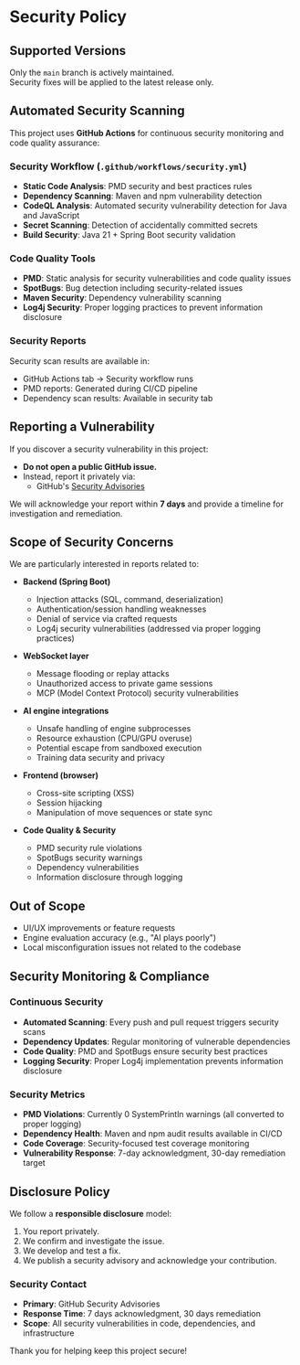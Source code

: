 # Security Policy

## Supported Versions
Only the `main` branch is actively maintained.  
Security fixes will be applied to the latest release only.

## Automated Security Scanning

This project uses **GitHub Actions** for continuous security monitoring and code quality assurance:

### Security Workflow (`.github/workflows/security.yml`)
- **Static Code Analysis**: PMD security and best practices rules
- **Dependency Scanning**: Maven and npm vulnerability detection
- **CodeQL Analysis**: Automated security vulnerability detection for Java and JavaScript
- **Secret Scanning**: Detection of accidentally committed secrets
- **Build Security**: Java 21 + Spring Boot security validation

### Code Quality Tools
- **PMD**: Static analysis for security vulnerabilities and code quality issues
- **SpotBugs**: Bug detection including security-related issues
- **Maven Security**: Dependency vulnerability scanning
- **Log4j Security**: Proper logging practices to prevent information disclosure

### Security Reports
Security scan results are available in:
- GitHub Actions tab → Security workflow runs
- PMD reports: Generated during CI/CD pipeline
- Dependency scan results: Available in security tab

## Reporting a Vulnerability
If you discover a security vulnerability in this project:

- **Do not open a public GitHub issue.**
- Instead, report it privately via:
  - GitHub's [Security Advisories](https://github.com/premkumardevadason/chess/security/advisories)

We will acknowledge your report within **7 days** and provide a timeline for investigation and remediation.

## Scope of Security Concerns
We are particularly interested in reports related to:
- **Backend (Spring Boot)**  
  - Injection attacks (SQL, command, deserialization)  
  - Authentication/session handling weaknesses  
  - Denial of service via crafted requests  
  - Log4j security vulnerabilities (addressed via proper logging practices)

- **WebSocket layer**  
  - Message flooding or replay attacks  
  - Unauthorized access to private game sessions  
  - MCP (Model Context Protocol) security vulnerabilities

- **AI engine integrations**  
  - Unsafe handling of engine subprocesses  
  - Resource exhaustion (CPU/GPU overuse)  
  - Potential escape from sandboxed execution  
  - Training data security and privacy

- **Frontend (browser)**  
  - Cross-site scripting (XSS)  
  - Session hijacking  
  - Manipulation of move sequences or state sync

- **Code Quality & Security**  
  - PMD security rule violations  
  - SpotBugs security warnings  
  - Dependency vulnerabilities  
  - Information disclosure through logging  

## Out of Scope
- UI/UX improvements or feature requests  
- Engine evaluation accuracy (e.g., "AI plays poorly")  
- Local misconfiguration issues not related to the codebase  

## Security Monitoring & Compliance

### Continuous Security
- **Automated Scanning**: Every push and pull request triggers security scans
- **Dependency Updates**: Regular monitoring of vulnerable dependencies
- **Code Quality**: PMD and SpotBugs ensure security best practices
- **Logging Security**: Proper Log4j implementation prevents information disclosure

### Security Metrics
- **PMD Violations**: Currently 0 SystemPrintln warnings (all converted to proper logging)
- **Dependency Health**: Maven and npm audit results available in CI/CD
- **Code Coverage**: Security-focused test coverage monitoring
- **Vulnerability Response**: 7-day acknowledgment, 30-day remediation target

## Disclosure Policy
We follow a **responsible disclosure** model:
1. You report privately.  
2. We confirm and investigate the issue.  
3. We develop and test a fix.  
4. We publish a security advisory and acknowledge your contribution.  

### Security Contact
- **Primary**: GitHub Security Advisories
- **Response Time**: 7 days acknowledgment, 30 days remediation
- **Scope**: All security vulnerabilities in code, dependencies, and infrastructure

Thank you for helping keep this project secure!
